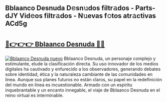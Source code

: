 ## Bblaanco Desnuda D𝚎sn𝚞dos filtr𝚊dos - Parts-dJY Vid𝚎os filtr𝚊dos - N𝚞evas f𝚘tos atr𝚊ctivas ACd5g

# <h2><a href="http://mb8n58.tromn.icu/?c=Bblaanco+Desnuda">🔗👉👉👉 Bblaanco Desnuda 🔗🔗</a></h2>

[![Bblaanco Desnuda nuevo](https://i.imgur.com/pEAQMta.gif)](http://mb8n58.tromn.icu/?c=Bblaanco+Desnuda)
Bblaanco Desnuda, un personaje complejo y estimulante, elude la clasificación directa. Su uso innovador de los medios digitales ha cautivado y enfurecido a los observadores, generando debates sobre identidad, ética y la naturaleza cambiante de las comunidades en línea. Aunque sus planes futuros no están claros, su papel en la redefinición del mundo en línea es incuestionable. Armado con un espíritu inquebrantable y un encanto innegable, el viaje de Bblaanco Desnuda en el reino virtual es interminable.
